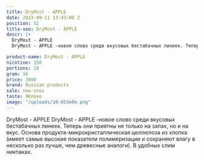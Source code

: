 ```yaml
---
title: DryMost - APPLE
date: 2023-09-11 13:43:00 Z
position: 52
title-seo: DryMost - APPLE
descr: |+
  DryMost - APPLE
  DryMost - APPLE -новое слово среди вкусовых бестабачных линеек. Теперь они приятны не только на запах, но и на вкус. Основа продукта-микрокристаллическая целлюлоза из хлопка (имеет самые высокие показатели полимеризации и сохраняют влагу в несколько раз лучше, чем древесные аналоги). В удобных слим никпаках.

product-name: DryMost - APPLE
nicotine: 150
portions: 20
gram: 16
price: 3000
brand: Russian products
sale: new-snus
taste: Яблоко
image: "/uploads/10-053e0e.png"
---
```


DryMost - APPLE
DryMost - APPLE -новое слово среди вкусовых бестабачных линеек. Теперь они приятны не только на запах, но и на вкус. Основа продукта-микрокристаллическая целлюлоза из хлопка (имеет самые высокие показатели полимеризации и сохраняют влагу в несколько раз лучше, чем древесные аналоги). В удобных слим никпаках.

